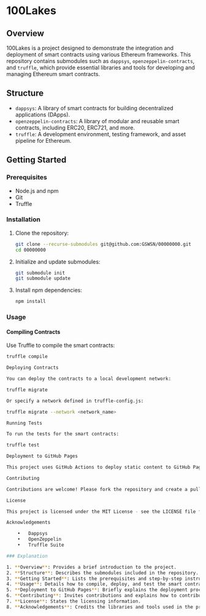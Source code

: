 # 100Lakes

## Overview

100Lakes is a project designed to demonstrate the integration and deployment of smart contracts using various Ethereum frameworks. This repository contains submodules such as `dappsys`, `openzeppelin-contracts`, and `truffle`, which provide essential libraries and tools for developing and managing Ethereum smart contracts.

## Structure

- `dappsys`: A library of smart contracts for building decentralized applications (DApps).
- `openzeppelin-contracts`: A library of modular and reusable smart contracts, including ERC20, ERC721, and more.
- `truffle`: A development environment, testing framework, and asset pipeline for Ethereum.

## Getting Started

### Prerequisites

- Node.js and npm
- Git
- Truffle

### Installation

1. Clone the repository:
    ```sh
    git clone --recurse-submodules git@github.com:GSWSN/00000000.git
    cd 00000000
    ```

2. Initialize and update submodules:
    ```sh
    git submodule init
    git submodule update
    ```

3. Install npm dependencies:
    ```sh
    npm install
    ```

### Usage

#### Compiling Contracts

Use Truffle to compile the smart contracts:
```sh
truffle compile

Deploying Contracts

You can deploy the contracts to a local development network:

truffle migrate

Or specify a network defined in truffle-config.js:

truffle migrate --network <network_name>

Running Tests

To run the tests for the smart contracts:

truffle test

Deployment to GitHub Pages

This project uses GitHub Actions to deploy static content to GitHub Pages. The workflow file is located at .github/workflows/static.yml. The deployment is triggered on pushes to the main branch.

Contributing

Contributions are welcome! Please fork the repository and create a pull request with your changes. Ensure that your code adheres to the project’s coding standards and includes appropriate tests.

License

This project is licensed under the MIT License - see the LICENSE file for details.

Acknowledgements

	•	Dappsys
	•	OpenZeppelin
	•	Truffle Suite

### Explanation

1. **Overview**: Provides a brief introduction to the project.
2. **Structure**: Describes the submodules included in the repository.
3. **Getting Started**: Lists the prerequisites and step-by-step instructions to set up the project.
4. **Usage**: Details how to compile, deploy, and test the smart contracts.
5. **Deployment to GitHub Pages**: Briefly explains the deployment process using GitHub Actions.
6. **Contributing**: Invites contributions and explains how to contribute.
7. **License**: States the licensing information.
8. **Acknowledgements**: Credits the libraries and tools used in the project.